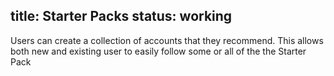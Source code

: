 title: Starter Packs
status: working
---
Users can create a collection of accounts that they recommend. This allows both new and existing user to easily follow some or all of the the Starter Pack  
